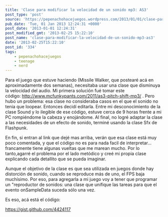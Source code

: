 ```yaml
---
title: 'Clase para modificar la velocidad de un sonido mp3: AS3'
post_type: 'post'
source: 'https://pepenachohacejuegos.wordpress.com/2013/01/01/clase-para-modificar-la-velocidad-de-un-sonido-mp3-as3/'
pub_date: 'Tue, 01 Jan 2013 12:24:31 +0000'
post_date: '2013-01-01 12:24:31'
post_modified_gmt: '2013-02-25 15:22:10'
post_name: 'clase-para-modificar-la-velocidad-de-un-sonido-mp3-as3'
date: '2013-02-25T15:22:10'
post_id: '334'
tags:
    - pepenachohacejuegos
    - teenage
    - nerd
---
```

Para el juego que estuve haciendo (Missile Walker, que postearé acá en aproximadamente dos semanas), necesitaba usar una clase que disminuya la velocidad del audio. Mi primera solución fué tomar este código: http://www.mcfunkypants.com/2011/as3-pitch-shift-mp3/ . Pero hubo un problema: esa clase no consideraba casos en el que el sonido no tenia que loopear. Entonces decidí editarla. Entre mi desconocimiento de la clase Sound y lo ilegible de ese código, estuve cerca de 9 horas frente a mi PC rompiéndome la cabeza y enojándome. Al final, no logré adaptar la clase a las necesidades de un efecto de sonido, terminé usando la clase Sfx de Flashpunk.

En fin, si entran al link que dejé mas arriba, verán que esa clase está muy poco comentada, y que el código no es para nada facil de interpretar... francamente tiene algunas vueltas que me marean mucho. Por lo tanto,agarré el problema por el lado metódico y creé mi propia clase explicando cada detallito que se pueda imaginar.

Aunque el objetivo de la clase es que sea utilizada en juegos donde hay distorción de sonido, cuando se reproduce más de uno, el FPS baja muchísimo. Por eso, para agregarla a mi juego voy a tener que programar un "reproductor de sonidos: una clase que unifique las tareas para que el evento onSampleData suceda sólo una vez.

Es eso, acá está el código:

https://gist.github.com/4424117
